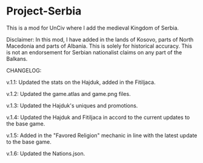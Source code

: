 # Project-Serbia
This is a mod for UnCiv where I add the medieval Kingdom of Serbia.

Disclaimer:
In this mod, I have added in the lands of Kosovo, parts of North Macedonia and parts of Albania. This is solely for historical accuracy. This is not an endorsement for Serbian nationalist claims on any part of the Balkans.

CHANGELOG: 

v.1.1: Updated the stats on the Hajduk, added in the Fitiljaca.

v.1.2: Updated the game.atlas and game.png files.

v.1.3: Updated the Hajduk's uniques and promotions.

v.1.4: Updated the Hajduk and Fitiljaca in accord to the current updates to the base game.

v.1.5: Added in the "Favored Religion" mechanic in line with the latest update to the base game.

v.1.6: Updated the Nations.json.
